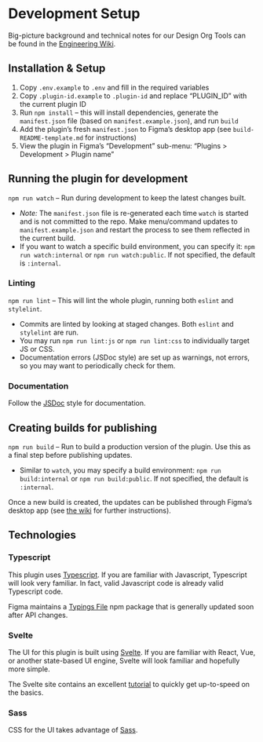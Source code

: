 # Development Setup

Big-picture background and technical notes for our Design Org Tools can be found in the [Engineering Wiki](https://go/designtools).

## Installation & Setup

1. Copy `.env.example` to `.env` and fill in the required variables
1. Copy `.plugin-id.example` to `.plugin-id` and replace “PLUGIN_ID” with the current plugin ID
1. Run `npm install` – this will install dependencies, generate the `manifest.json` file (based on `manifest.example.json`), and run `build`
1. Add the plugin’s fresh `manifest.json` to Figma’s desktop app (see `build-README-template.md` for instructions)
1. View the plugin in Figma’s “Development” sub-menu: “Plugins > Development > Plugin name”

## Running the plugin for development

`npm run watch` – Run during development to keep the latest changes built.

* _Note:_ The `manifest.json` file is re-generated each time `watch` is started and is not committed to the repo. Make menu/command updates to `manifest.example.json` and restart the process to see them reflected in the current build.
* If you want to watch a specific build environment, you can specify it: `npm run watch:internal` or `npm run watch:public`. If not specified, the default is `:internal`.

### Linting

`npm run lint` – This will lint the whole plugin, running both `eslint` and `stylelint`.

* Commits are linted by looking at staged changes. Both `eslint` and `stylelint` are run.
* You may run `npm run lint:js` or `npm run lint:css` to individually target JS or CSS.
* Documentation errors (JSDoc style) are set up as warnings, not errors, so you may want to periodically check for them.

### Documentation

Follow the [JSDoc](https://jsdoc.app) style for documentation.

## Creating builds for publishing

`npm run build` – Run to build a production version of the plugin. Use this as a final step before publishing updates.

* Similar to `watch`, you may specify a build environment: `npm run build:internal` or `npm run build:public`. If not specified, the default is `:internal`.

Once a new build is created, the updates can be published through Figma’s desktop app (see [the wiki](https://go/designtools) for further instructions).

## Technologies

### Typescript

This plugin uses [Typescript](https://www.typescriptlang.org). If you are familiar with Javascript, Typescript will
look very familiar. In fact, valid Javascript code is already valid Typescript code.

Figma maintains a [Typings File](https://www.figma.com/plugin-docs/api/typings/) npm package that is generally updated soon after API changes.

### Svelte

The UI for this plugin is built using [Svelte](https://svelte.dev). If you are familiar with React, Vue, or another state-based UI engine, Svelte will
look familiar and hopefully more simple.

The Svelte site contains an excellent [tutorial](https://svelte.dev/tutorial/basics) to quickly get up-to-speed on the basics.

### Sass

CSS for the UI takes advantage of [Sass](https://sass-lang.com).
